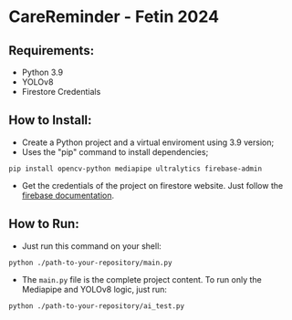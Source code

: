 # CareReminder - Fetin 2024

## Requirements:
- Python 3.9
- YOLOv8
- Firestore Credentials

## How to Install:
- Create a Python project and a virtual enviroment using 3.9 version;
- Uses the "pip" command to install dependencies;
```shell
pip install opencv-python mediapipe ultralytics firebase-admin
```
- Get the credentials of the project on firestore website. Just follow the [firebase documentation](https://firebase.google.com/docs/firestore?hl=pt-br).

## How to Run:
- Just run this command on your shell:
```shell
python ./path-to-your-repository/main.py
```
- The `main.py` file is the complete project content. To run only the Mediapipe and YOLOv8 logic, just run:
```shell
python ./path-to-your-repository/ai_test.py
```
